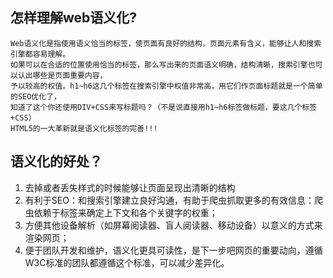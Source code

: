 ## 怎样理解web语义化?

    Web语义化是指使用语义恰当的标签，使页面有良好的结构，页面元素有含义，能够让人和搜索引擎都容易理解。
    如果可以在合适的位置使用恰当的标签，那么写出来的页面语义明确，结构清晰，搜索引擎也可以认出哪些是页面重要内容，
    予以较高的权值。h1~h6这几个标签在搜索引擎中权值非常高，用它们作页面标题就是一个简单的SEO优化了，
    知道了这个你还使用DIV+CSS来写标题吗？（不是说直接用h1~h6标签做标题，要这几个标签+CSS）
    HTML5的一大革新就是语义化标签的完善!!!

## 语义化的好处？

1. 去掉或者丢失样式的时候能够让页面呈现出清晰的结构
2. 有利于SEO：和搜索引擎建立良好沟通，有助于爬虫抓取更多的有效信息：爬虫依赖于标签来确定上下文和各个关键字的权重；
3. 方便其他设备解析（如屏幕阅读器、盲人阅读器、移动设备）以意义的方式来渲染网页；
4. 便于团队开发和维护，语义化更具可读性，是下一步吧网页的重要动向，遵循W3C标准的团队都遵循这个标准，可以减少差异化。
